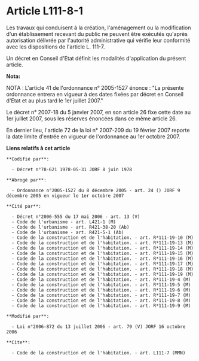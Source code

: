 # Article L111-8-1

Les travaux qui conduisent à la création, l'aménagement ou la modification d'un établissement recevant du public ne peuvent
être exécutés qu'après autorisation délivrée par l'autorité administrative qui vérifie leur conformité avec les dispositions
de l'article L. 111-7.

Un décret en Conseil d'Etat définit les modalités d'application du présent article.

**Nota:**

NOTA : L'article 41 de l'ordonnance n° 2005-1527 énonce : "La présente ordonnance entrera en vigueur à des dates fixées par
décret en Conseil d'Etat et au plus tard le 1er juillet 2007."

Le décret n° 2007-18 du 5 janvier 2007, en son article 26 fixe cette date au 1er juillet 2007, sous les réserves énoncées
dans ce même article 26.

En dernier lieu, l'article 72 de la loi n° 2007-209 du 19 février 2007 reporte la date limite d'entrée en vigueur de
l'ordonnance au 1er octobre 2007.

**Liens relatifs à cet article**

	**Codifié par**:

	  - Décret n°78-621 1978-05-31 JORF 8 juin 1978

	**Abrogé par**:

	  - Ordonnance n°2005-1527 du 8 décembre 2005 - art. 24 () JORF 9 décembre 2005 en vigueur le 1er octobre 2007

	**Cité par**:

	  - Décret n°2006-555 du 17 mai 2006 - art. 13 (V)
	  - Code de l'urbanisme - art. L421-1 (M)
	  - Code de l'urbanisme - art. R421-38-20 (Ab)
	  - Code de l'urbanisme - art. R421-5-1 (Ab)
	  - Code de la construction et de l'habitation. - art. R*111-19-10 (M)
	  - Code de la construction et de l'habitation. - art. R*111-19-13 (M)
	  - Code de la construction et de l'habitation. - art. R*111-19-14 (M)
	  - Code de la construction et de l'habitation. - art. R*111-19-15 (M)
	  - Code de la construction et de l'habitation. - art. R*111-19-16 (M)
	  - Code de la construction et de l'habitation. - art. R*111-19-17 (M)
	  - Code de la construction et de l'habitation. - art. R*111-19-18 (M)
	  - Code de la construction et de l'habitation. - art. R*111-19-19 (M)
	  - Code de la construction et de l'habitation. - art. R*111-19-4 (M)
	  - Code de la construction et de l'habitation. - art. R*111-19-5 (M)
	  - Code de la construction et de l'habitation. - art. R*111-19-6 (M)
	  - Code de la construction et de l'habitation. - art. R*111-19-7 (M)
	  - Code de la construction et de l'habitation. - art. R*111-19-8 (M)
	  - Code de la construction et de l'habitation. - art. R*111-19-9 (M)

	**Modifié par**:

	  - Loi n°2006-872 du 13 juillet 2006 - art. 79 (V) JORF 16 octobre 2006

	**Cite**:

	  - Code de la construction et de l'habitation. - art. L111-7 (MMN)
